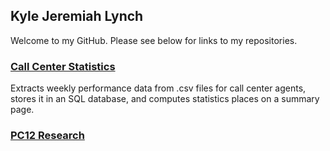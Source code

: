 ## Kyle Jeremiah Lynch

Welcome to my GitHub. Please see below for links to my repositories.

### [Call Center Statistics](https://kylejlynch.github.io/UMRF/)
Extracts weekly performance data from .csv files for call center agents, stores it in an SQL database, and computes statistics places on a summary page.

### [PC12 Research](https://kylejlynch.github.io/PC12/)
